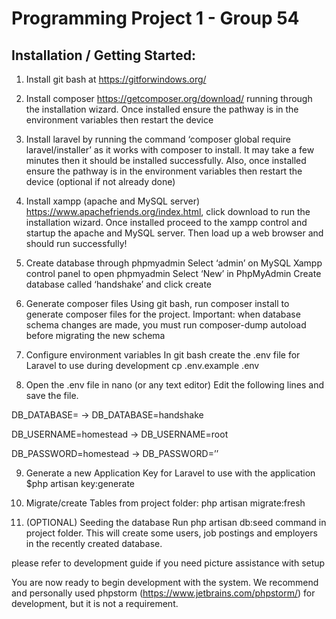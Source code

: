 <h1>Programming Project 1 - Group 54</h1>

<h2> Installation / Getting Started: </h2>

1. Install git bash at https://gitforwindows.org/

2. Install composer 
https://getcomposer.org/download/
running through the installation wizard. Once installed ensure the pathway is in the environment variables then restart the device 

3. Install laravel by running the command ‘composer global require laravel/installer’ as it works with composer to install. 
It may take a few minutes then it should be installed successfully. Also, once installed ensure the pathway is in the environment variables then restart the device (optional if not already done)  

4. Install xampp (apache and MySQL server)
https://www.apachefriends.org/index.html, click download to run the installation wizard. Once installed proceed to the xampp control and startup the apache and MySQL server. Then load up a web browser and should run successfully!

5. Create database through phpmyadmin
Select ‘admin’ on MySQL Xampp control panel to open phpmyadmin
Select ‘New’ in PhpMyAdmin
Create database called ‘handshake’ and click create

6. Generate composer files
Using git bash, run composer install to generate composer files for the project.
Important: when database schema changes are made, you must run composer-dump autoload before migrating the new schema

7. Configure environment variables
In git bash create the .env file for Laravel to use during development 
cp .env.example .env

8. Open the .env file in nano (or any text editor)
Edit the following lines and save the file.

DB_DATABASE= -> DB_DATABASE=handshake

DB_USERNAME=homestead -> DB_USERNAME=root

DB_PASSWORD=homestead -> DB_PASSWORD=’’

9. Generate a new Application Key for Laravel to use with the application
$php artisan key:generate

10. Migrate/create Tables
from project folder:
php artisan migrate:fresh

11. (OPTIONAL) Seeding the database
Run php artisan db:seed command in project folder. This will create some users, job postings and employers in the recently created database.

please refer to development guide if you need picture assistance with setup

You are now ready to begin development with the system. We recommend and personally used phpstorm (https://www.jetbrains.com/phpstorm/) for development, but it is not a requirement.	
